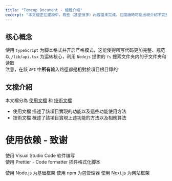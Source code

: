 ```yaml
---
title: "Tomcup Document - 總體介紹"
excerpt: "本文檔正在建設中，有些（甚至很多）內容還未完成。在閱讀時可能出現介紹不完整、信息不準確的情況。"
---
```

## 核心概念
使用 `TypeScript` 为脚本格式并开启严格模式，这能使得所写代码更加完整、规范  
以 `/lib/api.tsx` 为运转核心，利用 `Nodejs` 提供的 `fs` 搜索文件夹内的子文件夹和读取  
注意，在該 `API` 中**所有**輸入路徑都是相對於項目根目錄的

## 文檔介紹
本文檔分為 [使用文檔](./技术文档/Home.md) 和 [技術文檔](./技术文档/Home.md)  
- 使用文檔 描述了該項目實現的功能以及這些功能使用方法  
- 技術文檔 概述了該項目實現上述功能的方法以及相應算法

# 使用依赖 - 致谢
使用 Visual Studio Code 软件编写  
使用 Prettier - Code formatter 插件格式化脚本

使用 Node.js 为基础框架
使用 npm 为包管理器
使用 Next.js 为网站框架